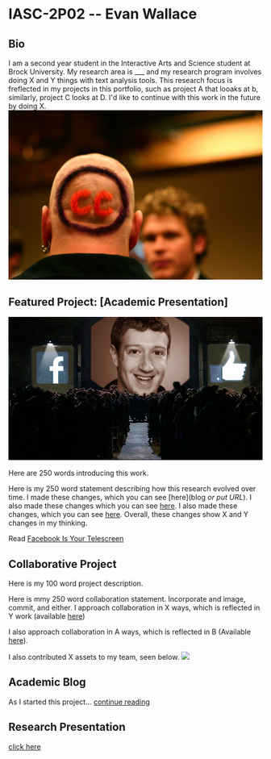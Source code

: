 # IASC-2P02 -- Evan Wallace

## Bio

I am a second year student in the Interactive Arts and Science student at Brock University. My research area is ___ and my research program involves doing X and Y things with text analysis tools. This research focus is freflected in my projects in this portfolio, such as project A that looaks at b, similarly, project C looks at D. I'd like to continue with this work in the future by doing X.
![](Images/CCguy.jpg)


## Featured Project: [Academic Presentation]

![](Images/zucc.jpg)

Here are 250 words introducing this work. 

Here is my 250 word statement describing how this research evolved over time. I made these changes, which you can see [here](blog *or put URL*). I also made these changes which you can see [here](URL). I also made these changes, which you can see [here](URL). Overall, these changes show X and Y changes in my thinking.

Read [Facebook Is Your Telescreen](readme)

## Collaborative Project

Here is my 100 word project description.

Here is mmy 250 word collaboration statement. Incorporate and image, commit, and either. I approach collaboration in X ways, which is reflected in Y work (available [here](URL))

I also approach collaboration in A ways, which is reflected in B (Available [here](URL)).

I also contributed X assets to my team, seen below. 
![](images/collaboration.jpg)

## Academic Blog

As I started this project... [continue reading](blog)

## Research Presentation

[click here](https://ew12gb.github.io/IASC-2P02/reveal.js-master/)
